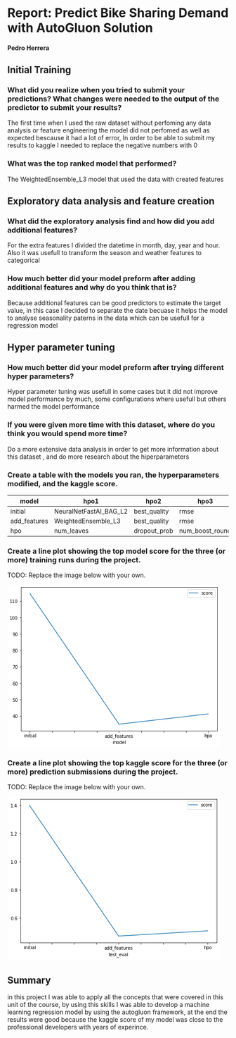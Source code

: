 # Report: Predict Bike Sharing Demand with AutoGluon Solution
#### Pedro Herrera

## Initial Training
### What did you realize when you tried to submit your predictions? What changes were needed to the output of the predictor to submit your results?
The first time when I used the raw dataset without perfoming any data analysis or feature engineering the model did not perfomed as well as expected bescause it had a lot of error, In order to be able to submit my results to kaggle I needed to replace the negative numbers with 0 

### What was the top ranked model that performed?
The  WeightedEnsemble_L3 model that used the data with created features 

## Exploratory data analysis and feature creation
### What did the exploratory analysis find and how did you add additional features?
For the extra features I divided the datetime in month, day, year and hour. Also it was usefull to transform the season and weather features to categorical

### How much better did your model preform after adding additional features and why do you think that is?
Because additional features can be good predictors to estimate the target value, in this case I decided to separate the date becuase it helps the model to analyse seasonality paterns in the data which can be usefull for a regression model

## Hyper parameter tuning
### How much better did your model preform after trying different hyper parameters?
Hyper parameter tuning was usefull in some cases but it did not improve model performance by much, some configurations where usefull 
but others harmed the model performance

### If you were given more time with this dataset, where do you think you would spend more time?
Do a more extensive data analysis in order to get more information about this dataset , and do more research about the hiperparameters

### Create a table with the models you ran, the hyperparameters modified, and the kaggle score.
|model|hpo1|hpo2|hpo3|score|
|--|--|--|--|--|
|initial|NeuralNetFastAI_BAG_L2|best_quality|rmse|1.39920|
|add_features|WeightedEnsemble_L3|best_quality|rmse|0.47165|
|hpo|num_leaves|dropout_prob|num_boost_round|0.50893|

### Create a line plot showing the top model score for the three (or more) training runs during the project.

TODO: Replace the image below with your own.

![plot1.png](img/plot1.png)

### Create a line plot showing the top kaggle score for the three (or more) prediction submissions during the project.

TODO: Replace the image below with your own.

![plot2.png](img/plot2.png)

## Summary
in this project I was able to apply all the concepts that were covered in this unit of the course, by using this skills I was able to develop a machine learning regression model by using the autogluon framework, at the end the results were good because the kaggle score of my model was close to the professional developers with years of experince.
